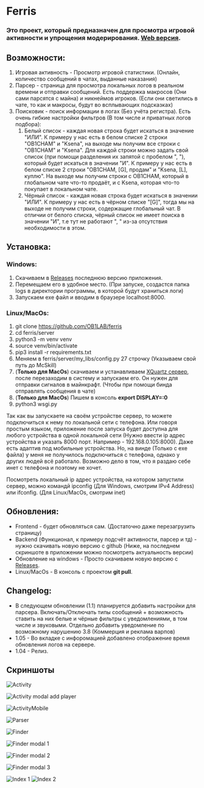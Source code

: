 # Ferris 
### Это проект, который предназначен для просмотра игровой активности и упрощения модерирования. [Web версия](https://ob1lab.ru/).

## Возможности:
1.  Игровая активность - Просмотр игровой статистики. (Онлайн, количество сообщений в чатах, выданные наказания)
2. Парсер - страница для просмотра локальных логов в реальном времени и отправки сообщений. Есть поддержка макросов (Они сами парсятся с майна) и никнеймов игроков. (Если они светились в чате, то как и макросы, будут во всплывающих подсказках)
3. Поисковик - поиск информации в логах (Без учёта регистра). Есть очень гибкие настройки фильтров (В том числе и приватных логов подбора):
    1. Белый список - каждая новая строка будет искаться в значение "ИЛИ". К примеру у нас есть в белом списке 2 строки "OB1CHAM" и "Ksena", на выходе мы получим все строки с "OB1CHAM" и "Ksena".
Для каждой строки можно задать свой список (при помощи разделения их запятой с пробелом ", "), который будет искаться в значении "И". К примеру у нас есть в белом списке 2 строки "OB1CHAM, [G], продам" и "Ksena, [L], куплю". На выходе мы получим строки с OB1CHAM, который в глобальном чате что-то продаёт, и с Ksena, которая что-то покупает в локальном чате.
    2. Чёрный список - каждая новая строка будет искаться в значении "ИЛИ". К примеру у нас есть в чёрном списке "[G]", тогда мы на выходе не получим строки, содержащие глобальный чат. В отличии от белого списка, чёрный список не имеет поиска в значении "И", т.е тут не работают ", " из-за отсутствия необходимости в этом.

## Установка:
### Windows:
1. Скачиваем в [Releases](https://github.com/OB1LAB/ferris/releases) последнюю версию приложения.
2. Перемещаем его в удобное место. (При запуске, создастся папка logs в директории программы, в которой будут храниться логи)
3. Запускаем exe файл и вводим в браузере localhost:8000.
### Linux/MacOs:
1. git clone https://github.com/OB1LAB/ferris
2. cd ferris/server
3. python3 -m venv venv
4. source venv/bin/activate
5. pip3 install -r requirements.txt
6. Меняем в ferris/server/my_libs/config.py 27 строчку (Указываем свой путь до McSkill)
7. (**Только для MacOs**) скачиваем и устанавливаем [XQuartz сервер](https://www.xquartz.org/), после перезаходим в систему и запускаем его. Он нужен для отправки сигналов в майнкрафт. (Чтобы при помощи бинда отправлять сообщения в чате)
8. (**Только для MacOs**) Пишем в консоль **export DISPLAY=:0**
9. python3 wsgi.py

Так как вы запускаете на своём устройстве сервер, то можете подключиться к нему по локальной сети с телефона. Или говоря простым языком, приложение после запуска будет доступна для любого устройства в одной локальной сети (Нужно ввести ip адрес устройства и указать 8000 порт. Например - 192.168.0.105:8000). Даже есть адаптив под мобильные устройства. Но, на винде (Только с exe файла) у меня не получилось подключиться с телефона, однако у других людей всё работало. Возможно дело в том, что я раздаю себе инет с телефона и поэтому не хочет.

Посмотреть локальный ip адрес устройства, на котором запустили сервер, можно командй ipconfig (Для Windows, смотрим IPv4 Address) или ifconfig. (Для Linux/MacOs, смотрим inet)

## Обновления:
+ Frontend - будет обновляться сам. (Достаточно даже перезагрузить страницу)
+ Backend (Функционал, к примеру подсчёт активности, парсер и тд) - нужно скачивать новую версию с github (Ниже, на последнем скриншоте в приложении можно посмотреть актуальность версии)
+ Обновление на windows - Просто скачиваем новую версию с [Releases](https://github.com/OB1LAB/ferris/releases).
+ Linux/MacOs - В консоль с проектом **git pull**.

## Changelog:
+ В следующем обновлении (1.1) планируется добавить настройки для парсера. Включать/Отключать типы сообщений + возможность ставить на них белые и чёрные фильтры с уведомлениями, в том числе и звуковыми. Отдельно добавить уведомление по возможному нарушению 3.8 (Коммерция и реклама варпов)
+ 1.05 - Во вкладке с инфоромацией добавлено отображение время обновления логов на сервере.
+ 1.04 - Релиз.

## Скриншоты
![Activity](https://cdn.discordapp.com/attachments/1070414565612982404/1137470381414961172/image.png)

![Activity modal add player](https://cdn.discordapp.com/attachments/1070414565612982404/1137468208216023070/image.png)

![ActivityMobile](https://cdn.discordapp.com/attachments/1070414565612982404/1137468368732049498/image.png)

![Parser](https://cdn.discordapp.com/attachments/1070414565612982404/1137470052837363793/image.png)

![Finder](https://cdn.discordapp.com/attachments/1070414565612982404/1137468913349836820/image.png)

![Finder modal 1](https://cdn.discordapp.com/attachments/1070414565612982404/1137468976432164944/image.png)

![Finder modal 2](https://cdn.discordapp.com/attachments/1070414565612982404/1137469104689774732/image.png)

![Finder modal 3](https://cdn.discordapp.com/attachments/1070414565612982404/1137469252379619439/image.png)

![Index 1](https://cdn.discordapp.com/attachments/1070414565612982404/1137469550703685755/image.png)
![Index 2](https://cdn.discordapp.com/attachments/1070414565612982404/1137683684762337290/image.png)